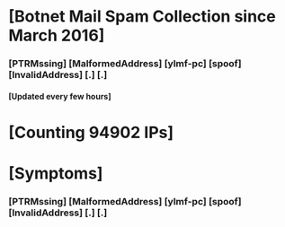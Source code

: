# [Botnet Mail Spam Collection since March 2016]
### [PTRMssing] [MalformedAddress] [ylmf-pc] [spoof] [InvalidAddress] [.] [.]
#### [Updated every few hours]

# [Counting 94902 IPs]

# [Symptoms] 
###   [PTRMssing] [MalformedAddress] [ylmf-pc] [spoof] [InvalidAddress] [.] [.]
